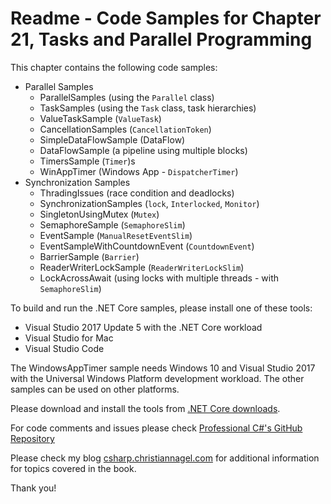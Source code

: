 # Readme - Code Samples for Chapter 21, Tasks and Parallel Programming

This chapter contains the following code samples:

* Parallel Samples
    * ParallelSamples (using the `Parallel` class)
    * TaskSamples (using the `Task` class, task hierarchies)
    * ValueTaskSample (`ValueTask`)
    * CancellationSamples (`CancellationToken`)
    * SimpleDataFlowSample (DataFlow)
    * DataFlowSample (a pipeline using multiple blocks)
    * TimersSample (`Timer`)s
    * WinAppTimer (Windows App - `DispatcherTimer`)
* Synchronization Samples
    * ThradingIssues (race condition and deadlocks)
    * SynchronizationSamples (`lock`, `Interlocked`, `Monitor`)
    * SingletonUsingMutex (`Mutex`)
    * SemaphoreSample (`SemaphoreSlim`)
    * EventSample (`ManualResetEventSlim`)
    * EventSampleWithCountdownEvent (`CountdownEvent`)
    * BarrierSample (`Barrier`)
    * ReaderWriterLockSample (`ReaderWriterLockSlim`)
    * LockAcrossAwait (using locks with multiple threads - with `SemaphoreSlim`)

To build and run the .NET Core samples, please install one of these tools:

* Visual Studio 2017 Update 5 with the .NET Core workload
* Visual Studio for Mac
* Visual Studio Code

The WindowsAppTimer sample needs Windows 10 and Visual Studio 2017 with the Universal Windows Platform development workload. The other samples can be used on other platforms.

Please download and install the tools from [.NET Core downloads](https://www.microsoft.com/net/core).
 
For code comments and issues please check [Professional C#'s GitHub Repository](https://github.com/ProfessionalCSharp/ProfessionalCSharp7)

Please check my blog [csharp.christiannagel.com](https://csharp.christiannagel.com "csharp.christiannagel.com") for additional information for topics covered in the book.

Thank you!
